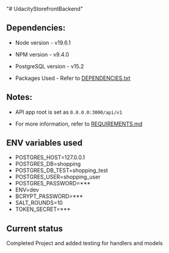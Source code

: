 "# UdacityStorefrontBackend" 

## Dependencies:
- Node version - v19.6.1
- NPM version - v9.4.0
- PostgreSQL version - v15.2

- Packages Used - Refer to [DEPENDENCIES.txt](./DEPENDENCIES.txt)

## Notes:

- API app root is set as `0.0.0.0:3000/api/v1`

- For more information, refer to [REQUIREMENTS.md](./REQUIREMENTS.md)

## ENV variables used
- POSTGRES_HOST=127.0.0.1
- POSTGRES_DB=shopping
- POSTGRES_DB_TEST=shopping_test
- POSTGRES_USER=shopping_user
- POSTGRES_PASSWORD=***
- ENV=dev
- BCRYPT_PASSWORD=***
- SALT_ROUNDS=10
- TOKEN_SECRET=***

## Current status
Completed Project and added testing for handlers and models